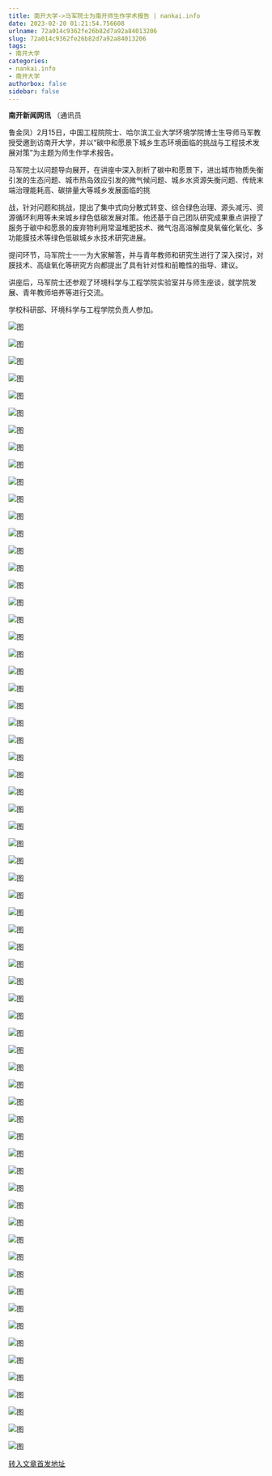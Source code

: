 ```yaml
---
title: 南开大学->马军院士为南开师生作学术报告 | nankai.info
date: 2023-02-20 01:21:54.756608
urlname: 72a014c9362fe26b82d7a92a84013206
slug: 72a014c9362fe26b82d7a92a84013206
tags: 
- 南开大学
categories:
- nankai.info
- 南开大学
authorbox: false
sidebar: false
---
```

**南开新闻网讯** （通讯员

鲁金凤）2月15日，中国工程院院士、哈尔滨工业大学环境学院博士生导师马军教授受邀到访南开大学，并以“碳中和愿景下城乡生态环境面临的挑战与工程技术发展对策”为主题为师生作学术报告。

马军院士以问题导向展开，在讲座中深入剖析了碳中和愿景下，进出城市物质失衡引发的生态问题、城市热岛效应引发的微气候问题、城乡水资源失衡问题、传统末端治理能耗高、碳排量大等城乡发展面临的挑
<!--more-->
战，针对问题和挑战，提出了集中式向分散式转变、综合绿色治理、源头减污、资源循环利用等未来城乡绿色低碳发展对策。他还基于自己团队研究成果重点讲授了服务于碳中和愿景的废弃物利用常温堆肥技术、微气泡高溶解度臭氧催化氧化、多功能膜技术等绿色低碳城乡水技术研究进展。

提问环节，马军院士一一为大家解答，并与青年教师和研究生进行了深入探讨，对膜技术、高级氧化等研究方向都提出了具有针对性和前瞻性的指导、建议。

讲座后，马军院士还参观了环境科学与工程学院实验室并与师生座谈，就学院发展、青年教师培养等进行交流。

学校科研部、环境科学与工程学院负责人参加。

![图](http://news.nankai.edu.cn/ywsd/system/2023/02/17/g)

![图](http://news.nankai.edu.cn/ywsd/system/2023/02/17/p)

![图](http://news.nankai.edu.cn/ywsd/system/2023/02/17/j)

![图](http://news.nankai.edu.cn/ywsd/system/2023/02/17/)

![图](http://news.nankai.edu.cn/ywsd/system/2023/02/17/b)

![图](http://news.nankai.edu.cn/ywsd/system/2023/02/17/1)

![图](http://news.nankai.edu.cn/ywsd/system/2023/02/17/1)

![图](http://news.nankai.edu.cn/ywsd/system/2023/02/17/9)

![图](http://news.nankai.edu.cn/ywsd/system/2023/02/17/e)

![图](http://news.nankai.edu.cn/ywsd/system/2023/02/17/c)

![图](http://news.nankai.edu.cn/ywsd/system/2023/02/17/d)

![图](http://news.nankai.edu.cn/ywsd/system/2023/02/17/a)

![图](http://news.nankai.edu.cn/ywsd/system/2023/02/17/_)

![图](http://news.nankai.edu.cn/ywsd/system/2023/02/17/4)

![图](http://news.nankai.edu.cn/ywsd/system/2023/02/17/5)

![图](http://news.nankai.edu.cn/ywsd/system/2023/02/17/7)

![图](http://news.nankai.edu.cn/ywsd/system/2023/02/17/9)

![图](http://news.nankai.edu.cn/ywsd/system/2023/02/17/4)

![图](http://news.nankai.edu.cn/ywsd/system/2023/02/17/0)

![图](http://news.nankai.edu.cn/ywsd/system/2023/02/17/0)

![图](http://news.nankai.edu.cn/ywsd/system/2023/02/17/0)

![图](http://news.nankai.edu.cn/ywsd/system/2023/02/17/3)

![图](http://news.nankai.edu.cn/ywsd/system/2023/02/17/0)

![图](http://news.nankai.edu.cn/ywsd/system/2023/02/17/0)

![图](http://news.nankai.edu.cn/)

![图](http://news.nankai.edu.cn/ywsd/system/2023/02/17/7)

![图](http://news.nankai.edu.cn/ywsd/system/2023/02/17/9)

![图](http://news.nankai.edu.cn/ywsd/system/2023/02/17/4)

![图](http://news.nankai.edu.cn/)

![图](http://news.nankai.edu.cn/ywsd/system/2023/02/17/0)

![图](http://news.nankai.edu.cn/ywsd/system/2023/02/17/0)

![图](http://news.nankai.edu.cn/ywsd/system/2023/02/17/0)

![图](http://news.nankai.edu.cn/)

![图](http://news.nankai.edu.cn/ywsd/system/2023/02/17/3)

![图](http://news.nankai.edu.cn/ywsd/system/2023/02/17/0)

![图](http://news.nankai.edu.cn/ywsd/system/2023/02/17/0)

![图](http://news.nankai.edu.cn/)

![图](http://news.nankai.edu.cn/ywsd/system/2023/02/17/c)

![图](http://news.nankai.edu.cn/ywsd/system/2023/02/17/i)

![图](http://news.nankai.edu.cn/ywsd/system/2023/02/17/p)

![图](http://news.nankai.edu.cn/)

![图](http://news.nankai.edu.cn/ywsd/system/2023/02/17/n)

![图](http://news.nankai.edu.cn/ywsd/system/2023/02/17/c)

![图](http://news.nankai.edu.cn/ywsd/system/2023/02/17/)

![图](http://news.nankai.edu.cn/ywsd/system/2023/02/17/u)

![图](http://news.nankai.edu.cn/ywsd/system/2023/02/17/d)

![图](http://news.nankai.edu.cn/ywsd/system/2023/02/17/e)

![图](http://news.nankai.edu.cn/ywsd/system/2023/02/17/)

![图](http://news.nankai.edu.cn/ywsd/system/2023/02/17/i)

![图](http://news.nankai.edu.cn/ywsd/system/2023/02/17/a)

![图](http://news.nankai.edu.cn/ywsd/system/2023/02/17/k)

![图](http://news.nankai.edu.cn/ywsd/system/2023/02/17/n)

![图](http://news.nankai.edu.cn/ywsd/system/2023/02/17/a)

![图](http://news.nankai.edu.cn/ywsd/system/2023/02/17/n)

![图](http://news.nankai.edu.cn/ywsd/system/2023/02/17/)

![图](http://news.nankai.edu.cn/ywsd/system/2023/02/17/s)

![图](http://news.nankai.edu.cn/ywsd/system/2023/02/17/w)

![图](http://news.nankai.edu.cn/ywsd/system/2023/02/17/e)

![图](http://news.nankai.edu.cn/ywsd/system/2023/02/17/n)

![图](http://news.nankai.edu.cn/)

![图](http://news.nankai.edu.cn/)

![图](http://news.nankai.edu.cn/ywsd/system/2023/02/17/:)

![图](http://news.nankai.edu.cn/ywsd/system/2023/02/17/p)

![图](http://news.nankai.edu.cn/ywsd/system/2023/02/17/t)

![图](http://news.nankai.edu.cn/ywsd/system/2023/02/17/t)

![图](http://news.nankai.edu.cn/ywsd/system/2023/02/17/h)

[转入文章首发地址](http://news.nankai.edu.cn/ywsd/system/2023/02/17/030054401.shtml)